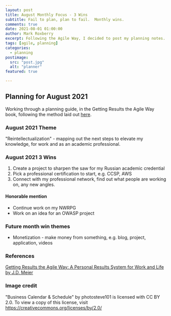 ```yaml
---
layout: post
title: August Monthly Focus - 3 Wins
subtitle: Fail to plan, plan to fail.  Monthly wins.
comments: true
date: 2021-08-01 01:00:00
author: Mark Roxberry
excerpt: Following the Agile Way, I decided to post my planning notes.  Monthly, weekly, daily notes, 3 wins and looking forward.
tags: [agile, planning]
categories:
  - planning
postimage:
  src: "post.jpg"
  alt: "planner"
featured: true

---
```

## Planning for August 2021

Working through a planning guide, in the Getting Results the Agile Way book, following the method laid out [here](https://sourcesofinsight.com/monthly-planning-with-agile-results/).

### August 2021 Theme

"Reintellectualization" - mapping out the next steps to elevate my knowledge, for work and as an academic professional.

### August 2021 3 Wins

1. Create a project to sharpen the saw for my Russian academic credential
1. Pick a professional certification to start, e.g. CCSP, AWS
1. Connect with my professional network, find out what people are working on, any new angles.

#### Honorable mention

* Continue work on my NWRPG
* Work on an idea for an OWASP project

<!-- ## August 2021 At a Glance

### Queue
*Must*

*Should*

*Could*

### By Week
| Week | Planned | Completed |
| ----------- | ----------- | ----------- |
| Week 1 |  |  |
| Week 2 |  |  |
| Week 3 |  |  |
| Week 4 |  |  | -->

### Future month win themes

* Monetization - make money from something, e.g. blog, project, application, videos

### References

[Getting Results the Agile Way: A Personal Results System for Work and Life
by J.D. Meier](https://www.amazon.com/dp/0984548203/ref=cm_sw_em_r_mt_dp_9Z9GK28QZV4GW5FXTCXX)

### Image credit

"Business Calendar & Schedule" by photosteve101 is licensed with CC BY 2.0. To view a copy of this license, visit https://creativecommons.org/licenses/by/2.0/
